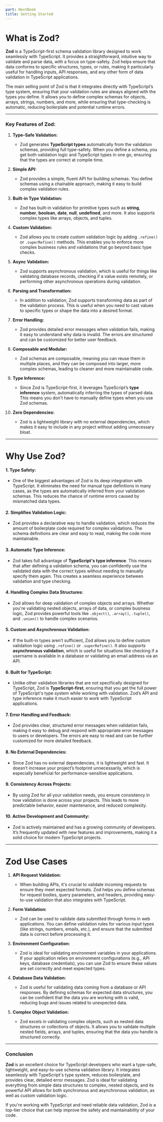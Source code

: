 ```yaml
---
part: NextBook
title: Getting Started
---
```

# What is Zod?

**Zod** is a TypeScript-first schema validation library designed to work seamlessly with TypeScript. It provides a straightforward, intuitive way to validate and parse data, with a focus on type-safety. Zod helps ensure that data conforms to specific structures, types, or rules, making it particularly useful for handling inputs, API responses, and any other form of data validation in TypeScript applications.

The main selling point of Zod is that it integrates directly with TypeScript’s type system, ensuring that your validation rules are always aligned with the types you define. It allows you to define complex schemas for objects, arrays, strings, numbers, and more, while ensuring that type-checking is automatic, reducing boilerplate and potential runtime errors.

---

### Key Features of Zod:

1. **Type-Safe Validation:**

   - Zod generates **TypeScript types** automatically from the validation schemas, providing full type-safety. When you define a schema, you get both validation logic and TypeScript types in one go, ensuring that the types are correct at compile time.
2. **Simple API:**

   - Zod provides a simple, fluent API for building schemas. You define schemas using a chainable approach, making it easy to build complex validation rules.
3. **Built-in Type Validation:**

   - Zod has built-in validation for primitive types such as **string**, **number**, **boolean**, **date**, **null**, **undefined**, and more. It also supports complex types like arrays, objects, and tuples.
4. **Custom Validation:**

   - Zod allows you to create custom validation logic by adding `.refine()` or `.superRefine()` methods. This enables you to enforce more complex business rules and validations that go beyond basic type checks.
5. **Async Validation:**

   - Zod supports asynchronous validation, which is useful for things like validating database records, checking if a value exists remotely, or performing other asynchronous operations during validation.
6. **Parsing and Transformation:**

   - In addition to validation, Zod supports transforming data as part of the validation process. This is useful when you need to cast values to specific types or shape the data into a desired format.
7. **Error Handling:**

   - Zod provides detailed error messages when validation fails, making it easy to understand why data is invalid. The errors are structured and can be customized for better user feedback.
8. **Composable and Modular:**

   - Zod schemas are composable, meaning you can reuse them in multiple places, and they can be composed into larger, more complex schemas, leading to cleaner and more maintainable code.
9. **Type Inference:**

   - Since Zod is TypeScript-first, it leverages TypeScript’s **type inference** system, automatically inferring the types of parsed data. This means you don’t have to manually define types when you use Zod schemas.
10. **Zero Dependencies:**

    -   Zod is a lightweight library with no external dependencies, which makes it easy to include in any project without adding unnecessary bloat.

---

# Why Use Zod?

#### 1. **Type Safety:**

- One of the biggest advantages of Zod is its deep integration with TypeScript. It eliminates the need for manual type definitions in many cases, as the types are automatically inferred from your validation schemas. This reduces the chance of runtime errors caused by mismatched data types.

#### 2. **Simplifies Validation Logic:**

- Zod provides a declarative way to handle validation, which reduces the amount of boilerplate code required for complex validations. The schema definitions are clear and easy to read, making the code more maintainable.

#### 3. **Automatic Type Inference:**

- Zod takes full advantage of **TypeScript's type inference**. This means that after defining a validation schema, you can confidently use the validated data with the correct types without needing to manually specify them again. This creates a seamless experience between validation and type checking.

#### 4. **Handling Complex Data Structures:**

- Zod allows for deep validation of complex objects and arrays. Whether you're validating nested objects, arrays of data, or complex business logic, Zod provides powerful tools like `.object()`, `.array()`, `.tuple()`, and `.union()` to handle complex scenarios.

#### 5. **Custom and Asynchronous Validation:**

- If the built-in types aren’t sufficient, Zod allows you to define custom validation logic using `.refine()` or `.superRefine()`. It also supports **asynchronous validation**, which is useful for situations like checking if a username is available in a database or validating an email address via an API.

#### 6. **Built for TypeScript:**

- Unlike other validation libraries that are not specifically designed for TypeScript, Zod is **TypeScript-first**, ensuring that you get the full power of TypeScript's type system while working with validation. Zod’s API and type inference make it much easier to work with TypeScript applications.

#### 7. **Error Handling and Feedback:**

- Zod provides clear, structured error messages when validation fails, making it easy to debug and respond with appropriate error messages to users or developers. The errors are easy to read and can be further customized for more detailed feedback.

#### 8. **No External Dependencies:**

- Since Zod has no external dependencies, it is lightweight and fast. It doesn’t increase your project’s footprint unnecessarily, which is especially beneficial for performance-sensitive applications.

#### 9. **Consistency Across Projects:**

- By using Zod for all your validation needs, you ensure consistency in how validation is done across your projects. This leads to more predictable behavior, easier maintenance, and reduced complexity.

#### 10. **Active Development and Community:**

- Zod is actively maintained and has a growing community of developers. It’s frequently updated with new features and improvements, making it a solid choice for modern TypeScript projects.

---

# Zod Use Cases

1. **API Request Validation:**

   - When building APIs, it's crucial to validate incoming requests to ensure they meet expected formats. Zod helps you define schemas for request bodies, query parameters, and headers, providing easy-to-use validation that also integrates with TypeScript.
2. **Form Validation:**

   - Zod can be used to validate data submitted through forms in web applications. You can define validation rules for various input types (like strings, numbers, emails, etc.), and ensure that the submitted data is correct before processing it.
3. **Environment Configuration:**

   - Zod is ideal for validating environment variables in your applications. If your application relies on environment configurations (e.g., API keys, database credentials), you can use Zod to ensure these values are set correctly and meet expected types.
4. **Database Data Validation:**

   - Zod is useful for validating data coming from a database or API responses. By defining schemas for expected data structures, you can be confident that the data you are working with is valid, reducing bugs and issues related to unexpected data.
5. **Complex Object Validation:**

   - Zod excels in validating complex objects, such as nested data structures or collections of objects. It allows you to validate multiple nested fields, arrays, and tuples, ensuring that the data you handle is structured correctly.

---

### Conclusion

**Zod** is an excellent choice for TypeScript developers who want a type-safe, lightweight, and easy-to-use schema validation library. It integrates seamlessly with TypeScript's type system, reduces boilerplate, and provides clear, detailed error messages. Zod is ideal for validating everything from simple data structures to complex, nested objects, and its powerful API allows for both synchronous and asynchronous validation, as well as custom validation logic.

If you're working with TypeScript and need reliable data validation, Zod is a top-tier choice that can help improve the safety and maintainability of your code.
